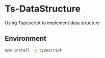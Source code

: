 # Ts-DataStructure
Using Typescript to implement data structure

## Environment
``` bash
npm install -g typescript
```
